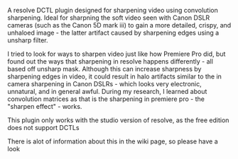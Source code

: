 A resolve DCTL plugin designed for sharpening video using convolution sharpening. Ideal for sharpning the soft video seen with Canon DSLR cameras (such as the Canon 5D mark iii) to gain a more detailed, crispy, and unhaloed image - the latter artifact caused by sharpening edges using a unsharp filter.

I tried to look for ways to sharpen video just like how Premiere Pro did, but found out the ways that sharpening in resolve happens differently - all based off unsharp mask. Although this can increase sharpness by sharpening edges in video, it could result in halo artifacts similar to the in camera sharpening in Canon DSLRs - which looks very electronic, unnatural, and in general awful. During my research, I learned about convolution matrices as that is the sharpening in premiere pro - the "sharpen effect"  - works. 

This plugin only works with the studio version of resolve, as the free edition does not support DCTLs

There is alot of information about this in the wiki page, so please have a look
